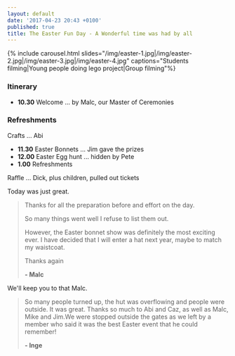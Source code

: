 ```yaml
---
layout: default
date: '2017-04-23 20:43 +0100'
published: true
title: The Easter Fun Day - A Wonderful time was had by all
---
```


{% include carousel.html slides="/img/easter-1.jpg|/img/easter-2.jpg|/img/easter-3.jpg|/img/easter-4.jpg" captions="Students filming|Young people doing lego project|Group filming"%}

### Itinerary
* __10.30__ Welcome ... by Malc, our Master of Ceremonies

### Refreshments

Crafts ... Abi

* __11.30__ Easter Bonnets ... Jim gave the prizes
* __12.00__ Easter Egg hunt ... hidden by Pete
* __1.00__ Refreshments

Raffle ... Dick, plus children, pulled out tickets

Today was just great.
<blockquote>
<p>Thanks for all the preparation before and effort on the day.</p>
<p>So many things went well I refuse to list them out.</p>
<p>However, the Easter bonnet show was definitely the most exciting ever. I have decided that I will enter a hat next year, maybe to match my waistcoat.</p>
<p>Thanks again</p>
<strong>- Malc</strong>
</blockquote>

We'll keep you to that Malc.

<blockquote>
<p>So many people turned up, the hut was overflowing and people were outside. It was great. Thanks so much to Abi and Caz, as well as Malc, Mike and Jim.We were stopped outside the gates as we left by a member who said it was the best Easter event that he could remember!</p>
<strong>- ​Inge</strong>
</blockquote>